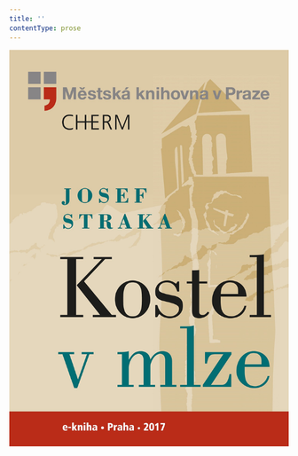 ```yaml
---
title: ''
contentType: prose
---
```


<section>

![Kostel v mlze](./resources/obalka.jpg)

</section>
